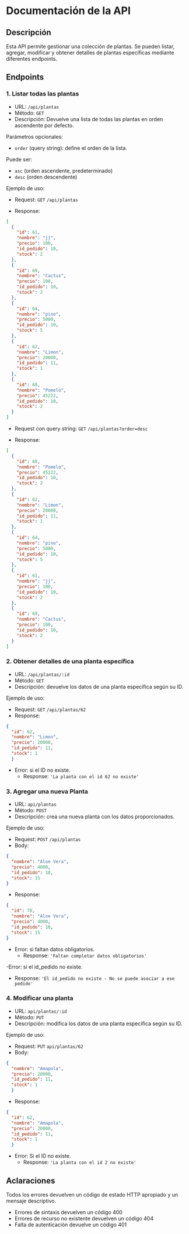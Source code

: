 # Documentación de la API
## Descripción
Esta API permite gestionar una colección de plantas. Se pueden listar, agregar, modificar y obtener detalles de plantas específicas mediante diferentes endpoints.
## Endpoints
### 1. Listar todas las plantas
- URL: `/api/plantas`
- Método: `GET`
- Descripción: Devuelve una lista de todas las plantas en orden ascendente por defecto.

Parámetros opcionales:
- `order` (query string): define el orden de la lista.

Puede ser:
- `asc` (orden ascendente, predeterminado)
- `desc` (orden descendente)

Ejemplo de uso:
- Request:
`GET` `/api/plantas`

- Response:
```json
[
  {
    "id": 61,
    "nombre": "jj",
    "precio": 100,
    "id_pedido": 10,
    "stock": 2
  },
  {
    "id": 69,
    "nombre": "Cactus",
    "precio": 100,
    "id_pedido": 10,
    "stock": 2
  },
  {
    "id": 64,
    "nombre": "pino",
    "precio": 5000,
    "id_pedido": 10,
    "stock": 5
  },
  {
    "id": 62,
    "nombre": "Limon",
    "precio": 20000,
    "id_pedido": 11,
    "stock": 1
  },
  {  
    "id": 68,
    "nombre": "Pomelo",
    "precio": 45222,
    "id_pedido": 10,
    "stock": 2
  }
]
```
- Request con query string: 
`GET` `/api/plantas?order=desc`

- Response: 
```json
[
  {
    "id": 68,
    "nombre": "Pomelo",
    "precio": 45222,
    "id_pedido": 10,
    "stock": 2
  },
  {
    "id": 62,
    "nombre": "Limon",
    "precio": 20000,
    "id_pedido": 11,
    "stock": 1
  },
  {
    "id": 64,
    "nombre": "pino",
    "precio": 5000,
    "id_pedido": 10,
    "stock": 5
  },
  {
    "id": 61,
    "nombre": "jj",
    "precio": 100,
    "id_pedido": 10,
    "stock": 2
  },
  {
    "id": 69,
    "nombre": "Cactus",
    "precio": 100,
    "id_pedido": 10,
    "stock": 2
  }
]
```
### 2. Obtener detalles de una planta específica
- URL: `/api/plantas/:id`
- Método: `GET`
- Descripción: devuelve los datos de una planta específica según su ID.

Ejemplo de uso:
- Request: `GET` `/api/plantas/62`
- Response:
```json
{
  "id": 62,
  "nombre": "Limon",
  "precio": 20000,
  "id_pedido": 11,
  "stock": 1
  }
```
- Error: si el ID no existe.  
  - Response: `'La planta con el id 62 no existe'`

### 3. Agregar una nueva Planta
- URL: `api/plantas`
- Método: `POST`
- Descripción: crea una nueva planta con los datos proporcionados.

Ejemplo de uso: 
- Request: `POST` `/api/plantas`
- Body:
```json
{
  "nombre": "Aloe Vera",
  "precio": 4000,
  "id_pedido": 10,
  "stock": 15
}
```
- Response:
```json
{
  "id": 70,
  "nombre": "Aloe Vera",
  "precio": 4000,
  "id_pedido": 10,
  "stock": 15
}
```
- Error: si faltan datos obligatorios.
  - Response: `'Faltan completar datos obligatorios'`

-Error: si el id_pedido no existe.
  - Response: `'El id_pedido no existe - No se puede asociar a ese pedido'`

### 4. Modificar una planta
- URL: `api/plantas/:id`
- Método: `PUT`
- Descripción: modifica los datos de una planta específica según su ID.

Ejemplo de uso: 
- Request: `PUT` `api/plantas/62`
- Body:
```json
{
  "nombre": "Amapola",
  "precio": 20000,
  "id_pedido": 11,
  "stock": 1
  }
```
- Response:
```json
{
  "id": 62,
  "nombre": "Amapola",
  "precio": 20000,
  "id_pedido": 11,
  "stock": 1
  }
```
- Error: Si el ID no existe.
  - Response: `'La planta con el id 2 no existe'`

## Aclaraciones
Todos los errores devuelven un código de estado HTTP apropiado y un mensaje descriptivo. 
- Errores de sintaxis devuelven un código 400
- Errores de recurso no existente devuelven un código 404
- Falta de autenticación devuelve un código 401 


